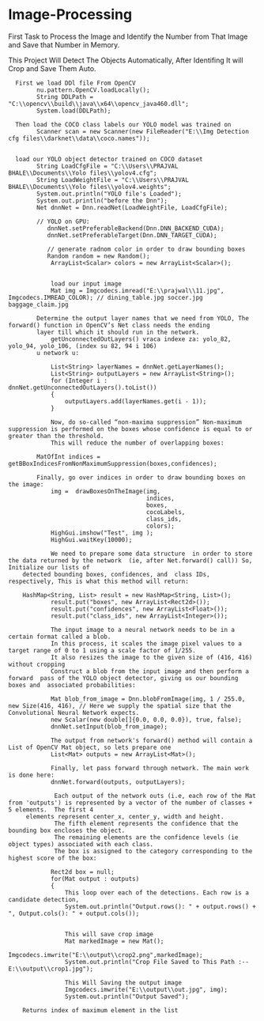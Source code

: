 # Image-Processing

First Task to Process the Image and Identify the Number from That Image and Save that Number in Memory.

This Project Will Detect The Objects Automatically,
After Identifing It will Crop and Save Them Auto.

      First we load DDl file From OpenCV
			nu.pattern.OpenCV.loadLocally();
			String DDLPath = "C:\\opencv\\build\\java\\x64\\opencv_java460.dll";
			System.load(DDLPath);     
      
      Then load the COCO class labels our YOLO model was trained on
		    Scanner scan = new Scanner(new FileReader("E:\\Img Detection cfg files\\darknet\\data\\coco.names"));
		    
		 
      load our YOLO object detector trained on COCO dataset
		    String LoadCfgFile = "C:\\Users\\PRAJVAL BHALE\\Documents\\Yolo files\\yolov4.cfg"; 
		    String LoadWeightFile = "C:\\Users\\PRAJVAL BHALE\\Documents\\Yolo files\\yolov4.weights";
		    System.out.println("YOLO file's Loaded");
		    System.out.println("before the Dnn");
		    Net dnnNet = Dnn.readNet(LoadWeightFile, LoadCfgFile);
		    
		    // YOLO on GPU:
		       dnnNet.setPreferableBackend(Dnn.DNN_BACKEND_CUDA);
		       dnnNet.setPreferableTarget(Dnn.DNN_TARGET_CUDA);
		        
		       // generate radnom color in order to draw bounding boxes
		       Random random = new Random();
		        ArrayList<Scalar> colors = new ArrayList<Scalar>();
		        
		        
    		    load our input image
		        Mat img = Imgcodecs.imread("E:\\prajwal\\11.jpg", Imgcodecs.IMREAD_COLOR); // dining_table.jpg soccer.jpg baggage_claim.jpg
		        
            Determine the output layer names that we need from YOLO, The forward() function in OpenCV’s Net class needs the ending 
            layer till which it should run in the network.
		        getUnconnectedOutLayers() vraca indexe za: yolo_82, yolo_94, yolo_106, (index su 82, 94 i 106)
            u network u:
            
		        List<String> layerNames = dnnNet.getLayerNames();
		        List<String> outputLayers = new ArrayList<String>();
		        for (Integer i : dnnNet.getUnconnectedOutLayers().toList()) 
		        {
		            outputLayers.add(layerNames.get(i - 1));
		        }
		             
		        Now, do so-called “non-maxima suppression” Non-maximum suppression is performed on the boxes whose confidence is equal to or greater than the threshold.
		        This will reduce the number of overlapping boxes:
		        
            MatOfInt indices =  getBBoxIndicesFromNonMaximumSuppression(boxes,confidences);
		        
            Finally, go over indices in order to draw bounding boxes on the image:
		        img =  drawBoxesOnTheImage(img,
		                                   indices,
		                                   boxes,
		                                   cocoLabels,
		                                   class_ids,
		                                   colors);
		        HighGui.imshow("Test", img );    
		        HighGui.waitKey(10000);     
	
				We need to prepare some data structure  in order to store the data returned by the network  (ie, after Net.forward() call)) So, Initialize our lists of
        detected bounding boxes, confidences, and  class IDs, respectively, This is what this method will return:
				
        HashMap<String, List> result = new HashMap<String, List>();
				result.put("boxes", new ArrayList<Rect2d>());
				result.put("confidences", new ArrayList<Float>());
				result.put("class_ids", new ArrayList<Integer>());

				The input image to a neural network needs to be in a certain format called a blob.
				In this process, it scales the image pixel values to a target range of 0 to 1 using a scale factor of 1/255.
				It also resizes the image to the given size of (416, 416) without cropping
				Construct a blob from the input image and then perform a forward  pass of the YOLO object detector, giving us our bounding boxes and  associated probabilities:

				Mat blob_from_image = Dnn.blobFromImage(img, 1 / 255.0, new Size(416, 416), // Here we supply the spatial size that the Convolutional Neural Network expects.
				new Scalar(new double[]{0.0, 0.0, 0.0}), true, false);
				dnnNet.setInput(blob_from_image);

				The output from network's forward() method will contain a List of OpenCV Mat object, so lets prepare one
				List<Mat> outputs = new ArrayList<Mat>();

				Finally, let pass forward through network. The main work is done here:  
				dnnNet.forward(outputs, outputLayers);

				 Each output of the network outs (i.e, each row of the Mat from 'outputs') is represented by a vector of the number of classes + 5 elements.  The first 4 
         elements represent center_x, center_y, width and height.
				 The fifth element represents the confidence that the bounding box encloses the object.
				 The remaining elements are the confidence levels (ie object types) associated with each class.
				 The box is assigned to the category corresponding to the highest score of the box:
				
				Rect2d box = null;
				for(Mat output : outputs) 
				{
					This loop over each of the detections. Each row is a candidate detection,
					System.out.println("Output.rows(): " + output.rows() + ", Output.cols(): " + output.cols());
						
					
					This will save crop image
				    Mat markedImage = new Mat();
				    Imgcodecs.imwrite("E:\\output\\crop2.png",markedImage);
				    System.out.println("Crop File Saved to This Path :-- E:\\output\\crop1.jpg");
					
				    This Will Saving the output image
				    Imgcodecs.imwrite("E:\\output\\out.jpg", img);
				    System.out.println("Output Saved");
				
		Returns index of maximum element in the list 
    
    
